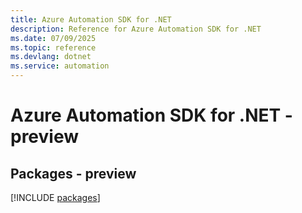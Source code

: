 ```yaml
---
title: Azure Automation SDK for .NET
description: Reference for Azure Automation SDK for .NET
ms.date: 07/09/2025
ms.topic: reference
ms.devlang: dotnet
ms.service: automation
---
```

# Azure Automation SDK for .NET - preview
## Packages - preview
[!INCLUDE [packages](automation-index.md)]